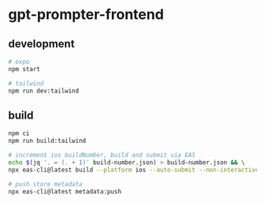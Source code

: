 # gpt-prompter-frontend

## development

```sh
# expo
npm start

# tailwind
npm run dev:tailwind
```

## build

```sh
npm ci
npm run build:tailwind

# increment ios buildNumber, build and submit via EAS
echo $(jq '. = (. + 1)' build-number.json) > build-number.json && \
npx eas-cli@latest build --platform ios --auto-submit --non-interactive --no-wait

# push store metadata
npx eas-cli@latest metadata:push
```
